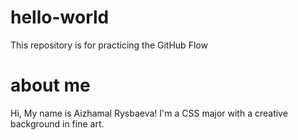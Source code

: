 # hello-world
This repository is for practicing the GitHub Flow
# about me
Hi, My name is Aizhamal Rysbaeva!
I'm a CSS major with a creative background in fine art. 
